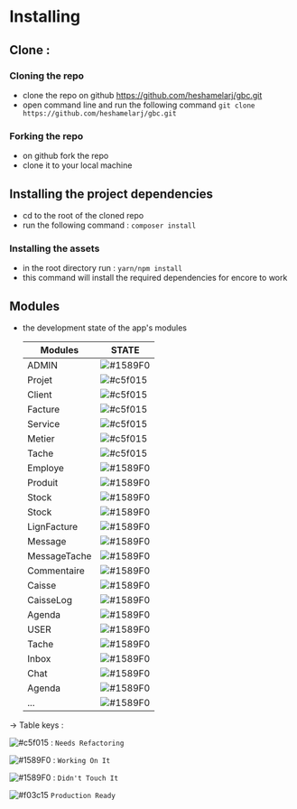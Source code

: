 # Installing
## Clone : 
### Cloning the repo 
- clone the repo on github <https://github.com/heshamelarj/gbc.git>
- open command line and run the following command 
`git clone https://github.com/heshamelarj/gbc.git`

### Forking the repo
- on github fork the repo 
- clone it to your local machine 

## Installing the project dependencies
- cd to the root of the cloned repo
- run the following command : `composer install`
### Installing the assets 
- in the root directory run : `yarn/npm install`
- this command will install the required dependencies for encore to work

## Modules 
- the development state of the app's modules

     Modules           |                               STATE                            
    ------------------ | -------------------------------------------------------
     ADMIN      |    ![#1589F0](https://placehold.it/15/FFA500/000000?text=+)
     Projet        |    ![#c5f015](https://placehold.it/15/c5f015/000000?text=+)
     Client        |    ![#c5f015](https://placehold.it/15/c5f015/000000?text=+)
     Facture       |    ![#c5f015](https://placehold.it/15/c5f015/000000?text=+)  
     Service       |    ![#c5f015](https://placehold.it/15/c5f015/000000?text=+)  
     Metier        |    ![#c5f015](https://placehold.it/15/c5f015/000000?text=+)
     Tache         |    ![#c5f015](https://placehold.it/15/c5f015/000000?text=+)
     Employe       |    ![#1589F0](https://placehold.it/15/FFA500/000000?text=+)
     Produit       |    ![#1589F0](https://placehold.it/15/f03c15/000000?text=+)
     Stock         |    ![#1589F0](https://placehold.it/15/f03c15/000000?text=+)
     Stock         |    ![#1589F0](https://placehold.it/15/f03c15/000000?text=+)
     LignFacture   |    ![#1589F0](https://placehold.it/15/f03c15/000000?text=+)
     Message       |    ![#1589F0](https://placehold.it/15/f03c15/000000?text=+)
     MessageTache  |    ![#1589F0](https://placehold.it/15/f03c15/000000?text=+)
     Commentaire      |    ![#1589F0](https://placehold.it/15/f03c15/000000?text=+)
     Caisse           |    ![#1589F0](https://placehold.it/15/f03c15/000000?text=+)
     CaisseLog        |    ![#1589F0](https://placehold.it/15/f03c15/000000?text=+)
     Agenda           |    ![#1589F0](https://placehold.it/15/f03c15/000000?text=+)
     USER             |    ![#1589F0](https://placehold.it/15/f03c15/000000?text=+)
     Tache            |    ![#1589F0](https://placehold.it/15/f03c15/000000?text=+)
     Inbox            |    ![#1589F0](https://placehold.it/15/f03c15/000000?text=+)
     Chat             |    ![#1589F0](https://placehold.it/15/f03c15/000000?text=+)
     Agenda           |    ![#1589F0](https://placehold.it/15/f03c15/000000?text=+)
     ...              |    ![#1589F0](https://placehold.it/15/f03c15/000000?text=+)

-> Table keys :

![#c5f015](https://placehold.it/15/c5f015/000000?text=+) : `Needs Refactoring`

![#1589F0](https://placehold.it/15/FFA500/000000?text=+) : `Working On It`

![#1589F0](https://placehold.it/15/f03c15/000000?text=+) : `Didn't Touch It`

![#f03c15](https://placehold.it/15/green/000000?text=+)  `Production Ready`
